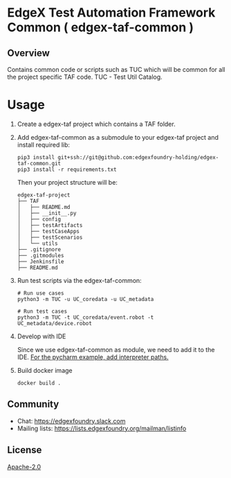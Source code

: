 <!--

 Copyright (C) 2019 Intel Corporation
 Copyright (C) 2019 IOTech Ltd
 SPDX-License-Identifier: Apache-2.0

-->

# EdgeX Test Automation Framework Common ( edgex-taf-common )

## Overview
Contains common code or scripts such as TUC which will be common for all the project specific TAF code.
TUC - Test Util Catalog.

# Usage

1. Create a edgex-taf project which contains a TAF folder.
2. Add edgex-taf-common as a submodule to your edgex-taf project and install required lib:
    ```shell script
    pip3 install git+ssh://git@github.com:edgexfoundry-holding/edgex-taf-common.git
    pip3 install -r requirements.txt
    ```
   
    Then your project structure will be:
    ```
    edgex-taf-project
    ├── TAF
    │   ├── README.md
    │   ├── __init__.py
    │   ├── config
    │   ├── testArtifacts
    │   ├── testCaseApps
    │   ├── testScenarios
    │   └── utils
    ├── .gitignore
    ├── .gitmodules
    ├── Jenkinsfile
    ├── README.md
    ```
3. Run test scripts via the edgex-taf-common:
    ```shell script
    # Run use cases
    python3 -m TUC -u UC_coredata -u UC_metadata
    
    # Run test cases
    python3 -m TUC -t UC_coredata/event.robot -t UC_metadata/device.robot
    ```
   
4. Develop with IDE

   Since we use edgex-taf-common as module, we need to add it to the IDE. [For the pycharm example, add interpreter paths.](https://www.jetbrains.com/help/pycharm/installing-uninstalling-and-reloading-interpreter-paths.html)

5. Build docker image
    ```shell script
    docker build .
    ```

## Community
- Chat: https://edgexfoundry.slack.com
- Mailing lists: https://lists.edgexfoundry.org/mailman/listinfo

## License
[Apache-2.0](LICENSE)
